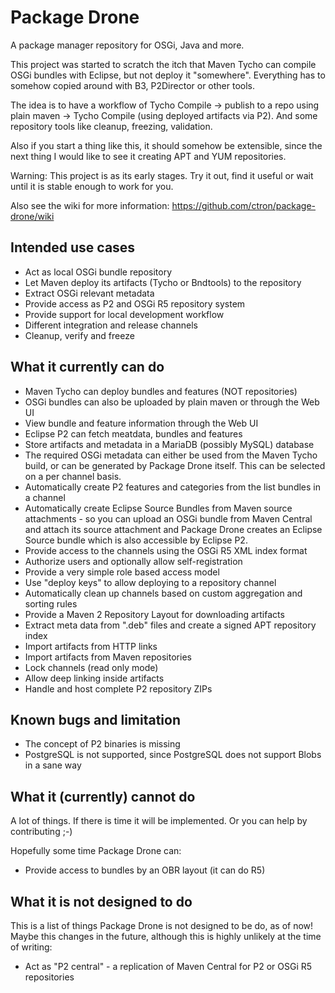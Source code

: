 Package Drone
=======

A package manager repository for OSGi, Java and more.

This project was started to scratch the itch that Maven Tycho can compile OSGi bundles with Eclipse, but not deploy it "somewhere". Everything has to somehow copied around with B3, P2Director or other tools.

The idea is to have a workflow of Tycho Compile -> publish to a repo using plain maven -> Tycho Compile (using deployed artifacts via P2). And some repository tools like cleanup, freezing, validation.

Also if you start a thing like this, it should somehow be extensible, since the next thing I would like to see it creating APT and YUM repositories.

Warning: This project is as its early stages. Try it out, find it useful or wait until it is stable enough to work for you.

Also see the wiki for more information: https://github.com/ctron/package-drone/wiki

Intended use cases
----------------

* Act as local OSGi bundle repository
 * Let Maven deploy its artifacts (Tycho or Bndtools) to the repository
 * Extract OSGi relevant metadata
 * Provide access as P2 and OSGi R5 repository system
* Provide support for local development workflow
 * Different integration and release channels
 * Cleanup, verify and freeze

What it currently can do
----------------

* Maven Tycho can deploy bundles and features (NOT repositories)
* OSGi bundles can also be uploaded by plain maven or through the Web UI
* View bundle and feature information through the Web UI
* Eclipse P2 can fetch meatdata, bundles and features
* Store artifacts and metadata in a MariaDB (possibly MySQL) database
* The required OSGi metadata can either be used from the Maven Tycho build, or can be generated by Package Drone itself. This can be selected on a per channel basis.
* Automatically create P2 features and categories from the list bundles in a channel
* Automatically create Eclipse Source Bundles from Maven source attachments - so you can upload an OSGi bundle from Maven Central and attach its source attachment and Package Drone creates an Eclipse Source bundle which is also accessible by Eclipse P2.
* Provide access to the channels using the OSGi R5 XML index format
* Authorize users and optionally allow self-registration
* Provide a very simple role based access model
* Use "deploy keys" to allow deploying to a repository channel
* Automatically clean up channels based on custom aggregation and sorting rules
* Provide a Maven 2 Repository Layout for downloading artifacts
* Extract meta data from ".deb" files and create a signed APT repository index
* Import artifacts from HTTP links
* Import artifacts from Maven repositories
* Lock channels (read only mode)
* Allow deep linking inside artifacts
* Handle and host complete P2 repository ZIPs

Known bugs and limitation
----------------

* The concept of P2 binaries is missing
* PostgreSQL is not supported, since PostgreSQL does not support Blobs in a sane way

What it (currently) cannot do
----------------

A lot of things. If there is time it will be implemented. Or you can help by contributing ;-)

Hopefully some time Package Drone can:

* Provide access to bundles by an OBR layout (it can do R5)

What it is not designed to do
-----------------

This is a list of things Package Drone is not designed to be do, as of now! Maybe this changes in the future, although this is highly unlikely at the time of writing:

* Act as "P2 central" - a replication of Maven Central for P2 or OSGi R5 repositories

